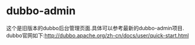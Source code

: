 # dubbo-admin
这个是旧版本的dubbo后台管理页面.具体可以参考最新的dubbo-admin项目.
dubbo官网如下:http://dubbo.apache.org/zh-cn/docs/user/quick-start.html
